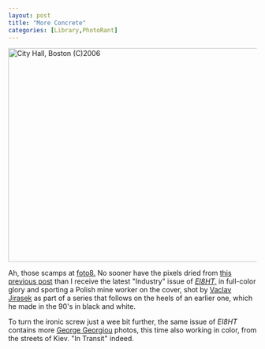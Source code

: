 ```yaml
---
layout: post
title: "More Concrete"
categories: [Library,PhotoRant]
---
```

<img title="City Hall, Boston (C)2006" src="http://www.botzilla.com/blog/pix2006/P1040932b-ch.jpg" width="807" height="434" border="0" />

Ah, those scamps at <a href="http://www.foto8.com/">foto8.</a> No sooner have the pixels dried from <a href="/blog/archives/000503.html">this previous post</a> than I receive the latest "Industry" issue of <a href="http://www.foto8.com/ei8ht/index.html"><i>EI8HT,</i></a> in full-color glory and sporting a Polish mine worker on the cover, shot by <a href="http://www.vjirasek.com/">Vaclav Jirasek</a> as part of a series that follows on the heels of an earlier one, which he made in the 90's in black and white.

To turn the ironic screw just a wee bit further, the same issue of <i>EI8HT</i> contains more <a href="http://www.georgegeorgiou.net/">George Georgiou</a> photos, this time also working in color, from the streets of Kiev. "In Transit" indeed.


